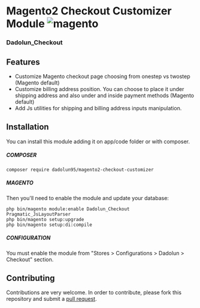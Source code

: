 # Magento2 Checkout Customizer Module <img src="https://avatars.githubusercontent.com/u/168457?s=40&v=4" alt="magento" />

### Dadolun_Checkout

## Features
- Customize Magento checkout page choosing from onestep vs twostep (Magento default)
- Customize billing address position. You can choose to place it under shipping address and also under and inside payment methods (Magento default)
- Add Js utilities for shipping and billing address inputs manipulation.

## Installation
You can install this module adding it on app/code folder or with composer.

##### COMPOSER
```
composer require dadolun95/magento2-checkout-customizer
```
##### MAGENTO
Then you'll need to enable the module and update your database:
```
php bin/magento module:enable Dadolun_Checkout Pragmatic_JsLayoutParser
php bin/magento setup:upgrade
php bin/magento setup:di:compile
```

##### CONFIGURATION
You must enable the module from "Stores > Configurations > Dadolun > Checkout" section.

## Contributing
Contributions are very welcome. In order to contribute, please fork this repository and submit a [pull request](https://docs.github.com/en/free-pro-team@latest/github/collaborating-with-issues-and-pull-requests/creating-a-pull-request).
